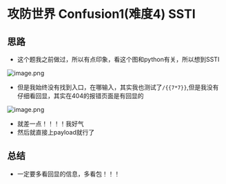 # 攻防世界 Confusion1(难度4) SSTI

## 思路

- 这个题我之前做过，所以有点印象，看这个图和python有关，所以想到SSTI

![image.png](https://cdn.nlark.com/yuque/0/2023/png/29405061/1682240783923-2a3d2bf4-ac5e-46f6-bf94-ab934244c6ce.png#averageHue=%23d4e0e6&clientId=u4864fe20-f26f-4&from=paste&height=489&id=uf8edd3e6&originHeight=977&originWidth=1380&originalType=binary&ratio=2&rotation=0&showTitle=false&size=311533&status=done&style=none&taskId=uba377df1-51ea-44a6-a881-8b3d49f84dc&title=&width=690)

- 但是我始终没有找到入口，在哪输入，其实我也测试了`/{{7*7}}`,但是我没有仔细看回显，其实在404的报错页面是有回显的

![image.png](https://cdn.nlark.com/yuque/0/2023/png/29405061/1682240908378-4cbb8ff2-8f61-4926-8509-ca13d5fb5bd9.png#averageHue=%23f7f6f6&clientId=u4864fe20-f26f-4&from=paste&height=367&id=Tcc57&originHeight=734&originWidth=2296&originalType=binary&ratio=2&rotation=0&showTitle=false&size=93550&status=done&style=none&taskId=ub8b9e1ab-dee2-4ef3-9540-a7c591fe27c&title=&width=1148)

- 就差一点！！！！我好气
- 然后就直接上payload就行了

## 总结

- 一定要多看回显的信息，多看包！！！